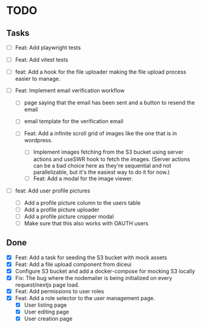 # TODO

## Tasks

- [ ] Feat: Add playwright tests
- [ ] Feat: Add vitest tests
- [ ] feat: Add a hook for the file uploader making the file upload process easier to manage.

- [ ] Feat: Implement email verification workflow

  - [ ] page saying that the email has been sent and a button to resend the email
  - [ ] email template for the verification email

  - [ ] Feat: Add a infinite scroll grid of images like the one that is in wordpress.
    - [ ] Implement images fetching from the S3 bucket using server actions and useSWR hook to fetch the images. (Server actions can be a bad choice here as they're sequential and not parallelizable, but it's the easiest way to do it for now.)
    - [ ] Feat: Add a modal for the image viewer.

- [ ] feat: Add user profile pictures
  - [ ] Add a profile picture column to the users table
  - [ ] Add a profile picture uploader
  - [ ] Add a profile picture cropper modal
  - [ ] Make sure that this also works with OAUTH users

## Done

- [x] Feat: Add a task for seeding the S3 bucket with mock assets
- [x] Feat: Add a file upload component from diceui
- [x] Configure S3 bucket and add a docker-compose for mocking S3 locally
- [x] Fix: The bug where the nodemailer is being initialized on every request/nextjs page load.
- [x] Feat: Add permissions to user roles
- [x] Feat: Add a role selector to the user management page.
  - [x] User listing page
  - [x] User editing page
  - [x] User creation page
